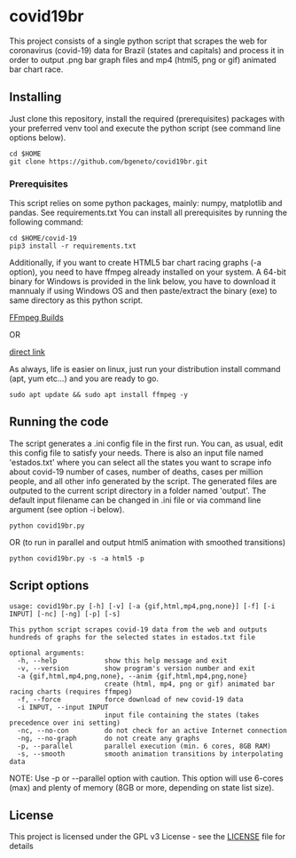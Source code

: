 # covid19br
This project consists of a single python script that scrapes the web for coronavirus (covid-19) data for Brazil (states and capitals) and process it in order to output .png bar graph files and mp4 (html5, png or gif) animated bar chart race. 

## Installing

Just clone this repository, install the required (prerequisites) packages with your preferred venv tool and execute the python script (see command line options below).

```
cd $HOME
git clone https://github.com/bgeneto/covid19br.git
```

### Prerequisites

This script relies on some python packages, mainly: numpy, matplotlib and pandas. See requirements.txt 
You can install all prerequisites by running the following command:

```
cd $HOME/covid-19
pip3 install -r requirements.txt
```

Additionally, if you want to create HTML5 bar chart racing graphs (-a option), you need to have ffmpeg already installed on your system. A 64-bit binary for Windows is provided in the link below, you have to download it mannualy if using Windows OS and then paste/extract the binary (exe) to same directory as this python script.

[FFmpeg Builds](https://ffmpeg.org/download.html)

OR 

[direct link](https://www.gyan.dev/ffmpeg/builds/ffmpeg-git-full.7z)

As always, life is easier on linux, just run your distribution install command (apt, yum etc...) and you are ready to go.

```
sudo apt update && sudo apt install ffmpeg -y
```


## Running the code

The script generates a .ini config file in the first run. You can, as usual, edit this config file to satisfy your needs. 
There is also an input file named 'estados.txt' where you can select all the states you want to scrape info about covid-19 number of cases, number of deaths, cases per million people, and all other info generated by the script. The generated files are outputed to the current script directory in a folder named 'output'. The default input filename can be changed in .ini file or via command line argument (see option -i below).

```
python covid19br.py 
```

OR (to run in parallel and output html5 animation with smoothed transitions)

```
python covid19br.py -s -a html5 -p
```


## Script options

```
usage: covid19br.py [-h] [-v] [-a {gif,html,mp4,png,none}] [-f] [-i INPUT] [-nc] [-ng] [-p] [-s]

This python script scrapes covid-19 data from the web and outputs hundreds of graphs for the selected states in estados.txt file

optional arguments:
  -h, --help            show this help message and exit
  -v, --version         show program's version number and exit
  -a {gif,html,mp4,png,none}, --anim {gif,html,mp4,png,none}
                        create (html, mp4, png or gif) animated bar racing charts (requires ffmpeg)
  -f, --force           force download of new covid-19 data
  -i INPUT, --input INPUT
                        input file containing the states (takes precedence over ini setting)
  -nc, --no-con         do not check for an active Internet connection
  -ng, --no-graph       do not create any graphs
  -p, --parallel        parallel execution (min. 6 cores, 8GB RAM)
  -s, --smooth          smooth animation transitions by interpolating data
```

NOTE: Use -p or --parallel option with caution. This option will use 6-cores (max) and plenty of memory (8GB or more, depending on state list size).


## License

This project is licensed under the GPL v3 License - see the [LICENSE](LICENSE) file for details
